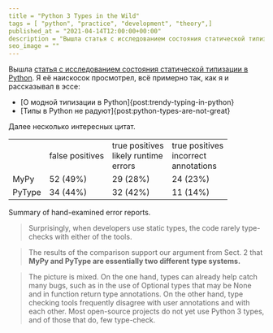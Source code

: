 ```yaml
---
title = "Python 3 Types in the Wild"
tags = [ "python", "practice", "development", "theory",]
published_at = "2021-04-14T12:00:00+00:00"
description = "Вышла статья с исследованием состояния статической типизации в Python. Я её наискосок просмотрел и делюсь с вами своим ценным мнением."
seo_image = ""
---
```


Вышла [статья с исследованием состояния статической типизации в Python](https://www.cs.rpi.edu/~milanova/docs/dls2020.pdf). Я её наискосок просмотрел, всё примерно так, как я и рассказывал в эссе:

- [О модной типизации в Python]{post:trendy-typing-in-python}
- [Типы в Python не радуют]{post:python-types-are-not-great}

Далее несколько интересных цитат.

<!-- more -->

<table><tbody><tr><td></td><td class="has-text-align-center" data-align="center">false positives</td><td class="has-text-align-center" data-align="center">true positives<br>likely runtime<br>errors</td><td class="has-text-align-center" data-align="center">true positives<br>incorrect<br>annotations</td></tr><tr><td>MyPy</td><td class="has-text-align-center" data-align="center">52 (49%)</td><td class="has-text-align-center" data-align="center">29 (28%)</td><td class="has-text-align-center" data-align="center">24 (23%)</td></tr><tr><td>PyType</td><td class="has-text-align-center" data-align="center">34 (44%)</td><td class="has-text-align-center" data-align="center">32 (42%)</td><td class="has-text-align-center" data-align="center">11 (14%)</td></tr></tbody></table>

Summary of hand-examined error reports.

> Surprisingly, when developers use static types, the code rarely type-checks with either of the tools.

> The results of the comparison support our argument from Sect. 2 that **MyPy and PyType are essentially two different type systems.**

> The picture is mixed. On the one hand, types can already help catch many bugs, such as in the use of Optional types that may be None and in function return type annotations. On the other hand, type checking tools frequently disagree with user annotations and with each other. Most open-source projects do not yet use Python 3 types, and of those that do, few type-check.

